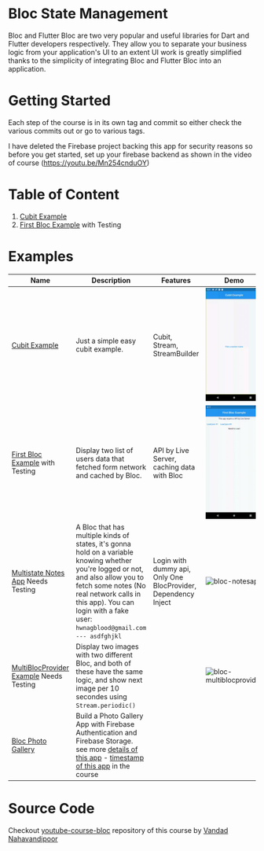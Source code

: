 # Bloc State Management

Bloc and Flutter Bloc are two very popular and useful libraries for Dart and Flutter developers respectively. They allow you to separate your business logic from your application's UI to an extent UI work is greatly simplified thanks to the simplicity of integrating Bloc and Flutter Bloc into an application.

# Getting Started

Each step of the course is in its own tag and commit so either check the various commits out or go to various tags.

I have deleted the Firebase project backing this app for security reasons so before you get started, set up your firebase backend as shown in the video of course (https://youtu.be/Mn254cnduOY)

# Table of Content

1. [Cubit Example](./cubitexample_course/)
1. [First Bloc Example](./firstblocexample_course) with Testing

# Examples

| Name                                                         | Description                                                  | Features                                                     | Demo                                                         |
| ------------------------------------------------------------ | ------------------------------------------------------------ | ------------------------------------------------------------ | ------------------------------------------------------------ |
| [Cubit Example](./cubitexample_course)                       | Just a simple easy cubit example.                            | Cubit, Stream, StreamBuilder                                 | ![first_cubit_example](.README.assets/cubit_example.gif)     |
| [First Bloc Example](./firstblocexample_course) with Testing | Display two list of users data that fetched form network and cached by Bloc. | API by Live Server, caching data with Bloc                   | ![first_bloc_example](.README.assets/first_bloc_example.gif) |
| [Multistate Notes App](./multistateblocs_example) Needs Testing | A Bloc that has multiple kinds of states, it's gonna hold on a variable knowing whether you're logged or not, and also allow you to fetch some notes (No real network calls in this app). You can login with a fake user: `hwnagblood@gmail.com --- asdfghjkl` | Login with dummy api, Only One BlocProvider, Dependency Inject | ![bloc-notesapp](.README.assets/bloc-notesapp.gif)           |
| [MultiBlocProvider Example](./multiblocprovider_example) Needs Testing | Display two images with two different Bloc, and both of these have the same logic, and show next image per 10 secondes using `Stream.periodic()` |                                                              | ![bloc-multiblocprovider](.README.assets/bloc-multiblocprovider.gif) |
| [Bloc Photo Gallery](./bloc_photo_gallery)                   | Build a Photo Gallery App with Firebase Authentication and Firebase Storage. see more [details of this app](./bloc_photo_gallery/README.md) - [timestamp of this app](./bloc_photo_gallery/timestamp.md) in the course |                                                              |                                                              |



# Source Code

Checkout [youtube-course-bloc](https://github.com/vandadnp/youtube-course-bloc) repository of this course by [Vandad Nahavandipoor](https://www.youtube.com/@VandadNP)
